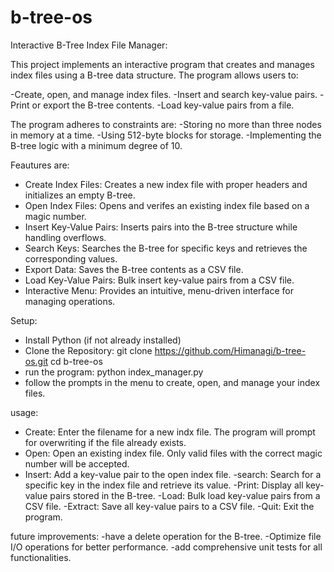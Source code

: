 # b-tree-os

Interactive B-Tree Index File Manager:

This project implements an interactive program that creates and manages index files using a B-tree data structure. The program allows users to:

-Create, open, and manage index files.
-Insert and search key-value pairs.
-Print or export the B-tree contents.
-Load key-value pairs from a file.

The program adheres to constraints are:
-Storing no more than three nodes in memory at a time.
-Using 512-byte blocks for storage.
-Implementing the B-tree logic with a minimum degree of 10.

Feautures are:
- Create Index Files: Creates a new index file with proper headers and initializes an empty B-tree.
- Open Index Files: Opens and verifes an existing index file based on a magic number.
- Insert Key-Value Pairs: Inserts pairs into the B-tree structure while handling overflows.
- Search Keys: Searches the B-tree for specific keys and retrieves the corresponding values.
- Export Data: Saves the B-tree contents as a CSV file.
- Load Key-Value Pairs: Bulk insert key-value pairs from a CSV file.
- Interactive Menu: Provides an intuitive, menu-driven interface for managing operations.

Setup:
- Install Python (if not already installed)
- Clone the Repository:
git clone https://github.com/Himanagi/b-tree-os.git
cd b-tree-os
- run the program: python index_manager.py
- follow the prompts in the menu to create, open, and manage your index files.

usage: 
- Create: Enter the filename for a new indx file. The program will prompt for overwriting if the file already exists.
- Open: Open an existing index file. Only valid files with the correct magic number will be accepted.
- Insert: Add a key-value pair to the open index file.
-search: Search for a specific key in the index file and retrieve its value.
-Print: Display all key-value pairs stored in the B-tree.
-Load: Bulk load key-value pairs from a CSV file.
-Extract: Save all key-value pairs to a CSV file.
-Quit: Exit the program.


future improvements:
-have a delete operation for the B-tree.
-Optimize file I/O operations for better performance.
-add comprehensive unit tests for all functionalities.
